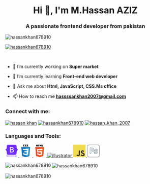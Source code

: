 <h1 align="center">Hi 👋, I'm M.Hassan AZIZ</h1>
<h3 align="center">A passionate frontend developer from pakistan</h3>

<p align="left"> <img src="https://komarev.com/ghpvc/?username=hassankhan678910&label=Profile%20views&color=0e75b6&style=flat" alt="hassankhan678910" /> </p>

<p align="left"> <a href="https://github.com/ryo-ma/github-profile-trophy"><img src="https://github-profile-trophy.vercel.app/?username=hassankhan678910" alt="hassankhan678910" /></a> </p>

<p align="left"> <a href="https://twitter.com/" target="blank"><img src="https://img.shields.io/twitter/follow/?logo=twitter&style=for-the-badge" alt="" /></a> </p>

- 🔭 I’m currently working on **Super market**

- 🌱 I’m currently learning **Front-end web developer**

- 💬 Ask me about **Html, JavaScript, CSS.Ms office**

- 📫 How to reach me **hassssankhan2007@gmail.com**

<h3 align="left">Connect with me:</h3>
<p align="left">
<a href="https://linkedin.com/in/hassan khan" target="blank"><img align="center" src="https://raw.githubusercontent.com/rahuldkjain/github-profile-readme-generator/master/src/images/icons/Social/linked-in-alt.svg" alt="hassan khan" height="30" width="40" /></a>
<a href="https://fb.com/hassankhan678910" target="blank"><img align="center" src="https://raw.githubusercontent.com/rahuldkjain/github-profile-readme-generator/master/src/images/icons/Social/facebook.svg" alt="hassankhan678910" height="30" width="40" /></a>
<a href="https://instagram.com/hassan_khan_2007" target="blank"><img align="center" src="https://raw.githubusercontent.com/rahuldkjain/github-profile-readme-generator/master/src/images/icons/Social/instagram.svg" alt="hassan_khan_2007" height="30" width="40" /></a>
</p>

<h3 align="left">Languages and Tools:</h3>
<p align="left"> <a href="https://getbootstrap.com" target="_blank" rel="noreferrer"> <img src="https://raw.githubusercontent.com/devicons/devicon/master/icons/bootstrap/bootstrap-plain-wordmark.svg" alt="bootstrap" width="40" height="40"/> </a> <a href="https://www.w3schools.com/css/" target="_blank" rel="noreferrer"> <img src="https://raw.githubusercontent.com/devicons/devicon/master/icons/css3/css3-original-wordmark.svg" alt="css3" width="40" height="40"/> </a> <a href="https://www.w3.org/html/" target="_blank" rel="noreferrer"> <img src="https://raw.githubusercontent.com/devicons/devicon/master/icons/html5/html5-original-wordmark.svg" alt="html5" width="40" height="40"/> </a> <a href="https://www.adobe.com/in/products/illustrator.html" target="_blank" rel="noreferrer"> <img src="https://www.vectorlogo.zone/logos/adobe_illustrator/adobe_illustrator-icon.svg" alt="illustrator" width="40" height="40"/> </a> <a href="https://developer.mozilla.org/en-US/docs/Web/JavaScript" target="_blank" rel="noreferrer"> <img src="https://raw.githubusercontent.com/devicons/devicon/master/icons/javascript/javascript-original.svg" alt="javascript" width="40" height="40"/> </a> <a href="https://www.photoshop.com/en" target="_blank" rel="noreferrer"> <img src="https://raw.githubusercontent.com/devicons/devicon/master/icons/photoshop/photoshop-line.svg" alt="photoshop" width="40" height="40"/> </a> </p>

<p><img align="left" src="https://github-readme-stats.vercel.app/api/top-langs?username=hassankhan678910&show_icons=true&locale=en&layout=compact" alt="hassankhan678910" /></p>

<p>&nbsp;<img align="center" src="https://github-readme-stats.vercel.app/api?username=hassankhan678910&show_icons=true&locale=en" alt="hassankhan678910" /></p>

<p><img align="center" src="https://github-readme-streak-stats.herokuapp.com/?user=hassankhan678910&" alt="hassankhan678910" /></p>
